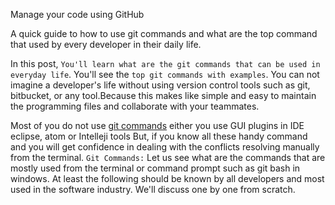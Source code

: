 Manage your code using GitHub

A quick guide to how to use git commands and what are the top command that used by every developer in their daily life.

In this post, `You'll learn what are the git commands that can be used in everyday life`. You'll see the `top git commands with examples`. You can not imagine a developer's life without using version control tools such as git, bitbucket, or any tool.Because this makes like simple and easy to maintain the programming files and collaborate with your teammates.

Most of you do not use [git commands](https://git-scm.com/docs) either you use GUI plugins in IDE eclipse, atom or Intelleji tools
But, if you know all these handy command and you will get confidence in dealing with the conflicts resolving manually from the terminal.
`Git Commands:` Let us see what are the commands that are mostly used from the terminal or command prompt such as git bash in windows. At least the following should be known by all developers and most used in the software industry. We'll discuss one by one from scratch.
